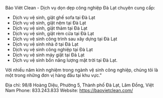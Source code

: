 Bảo Viêt Clean - Dịch vụ dọn dẹp công nghiệp Đà Lạt chuyên cung cấp:

 - Dịch vụ vệ sinh, giặt ghế sofa tại Đà Lạt
 - Dịch vụ vệ sinh, giặt nệm tại Đà Lạt
 - Dịch vụ vệ sinh, giặt thảm tại Đà Lạt
 - Dịch vụ vệ sinh, giặt rèm cửa tại Đà Lạt
 - Dịch vụ vệ sinh công trình sau xây dựng tại Đà Lạt
 - Dịch vụ vệ sinh nhà ở tại Đà Lạt
 - Dịch vụ vệ sinh công nghiệp tại Đà Lạt
 - Dịch vụ vệ sinh máy giặt tại Đà Lạt
 - Dịch vụ vệ sinh bồn năng lượng mặt trời tại Đà Lạt.

Với nhiều năm kinh nghiệm trong ngành vệ sinh công nghiệp, chúng tôi là một trong những đơn vị hàng đầu tại khu vực."

Địa chỉ: 98/8 Hoàng Diệu, Phường 5, Thành phố Đà Lạt, Lâm Đồng, Việt Nam
Phone: 833.243.833
Website: <a href="https://baovietclean.com/">https://baovietclean.com/</a>
